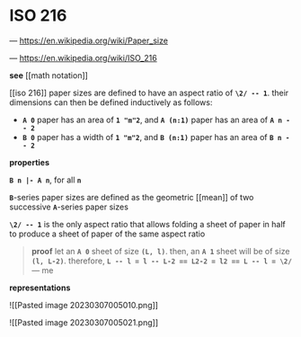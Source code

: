 # ISO 216

&mdash; <https://en.wikipedia.org/wiki/Paper_size>

&mdash; <https://en.wikipedia.org/wiki/ISO_216>

**see** [[math notation]]

[[iso 216]] paper sizes are defined to have an aspect ratio of **`\2/ -- 1`**. their dimensions can then be defined inductively as follows:

- **`A 0`** paper has an area of **`1 "m"2`**, and **`A (n:1)`** paper has an area of **`A n -- 2`**
- **`B 0`** paper has a width of **`1 "m"2`**, and **`B (n:1)`** paper has an area of **`B n -- 2`**

**properties**

**`B n |- A n`**, for all **`n`**

**`B`**-series paper sizes are defined as the geometric [[mean]] of two successive **`A`**-series paper sizes

**`\2/ -- 1`** is the only aspect ratio that allows folding a sheet of paper in half to produce a sheet of paper of the same aspect ratio

> **proof** let an **`A 0`** sheet of size **`(L, l)`**. then, an **`A 1`** sheet will be of size **`(l, L-2)`**. therefore, **`L -- l = l -- L-2 == L2-2 = l2 == L -- l = \2/`** &mdash; me

**representations**

![[Pasted image 20230307005010.png]]

![[Pasted image 20230307005021.png]]
